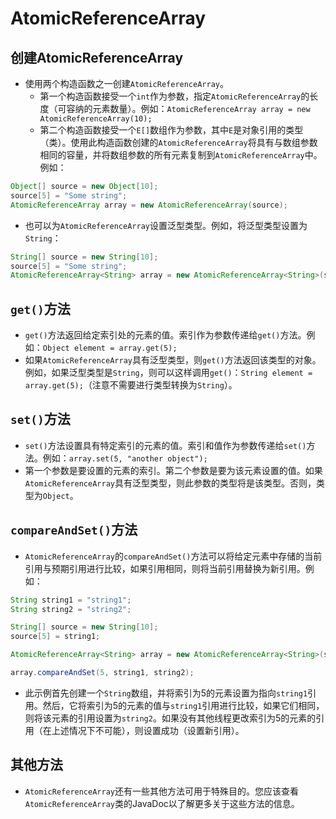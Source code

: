 # AtomicReferenceArray

## 创建AtomicReferenceArray
 - 使用两个构造函数之一创建`AtomicReferenceArray`。
     - 第一个构造函数接受一个`int`作为参数，指定`AtomicReferenceArray`的长度（可容纳的元素数量）。例如：`AtomicReferenceArray array = new AtomicReferenceArray(10);`
     - 第二个构造函数接受一个`E[]`数组作为参数，其中`E`是对象引用的类型（类）。使用此构造函数创建的`AtomicReferenceArray`将具有与数组参数相同的容量，并将数组参数的所有元素复制到`AtomicReferenceArray`中。例如：
```java
Object[] source = new Object[10];
source[5] = "Some string";
AtomicReferenceArray array = new AtomicReferenceArray(source);
```
 - 也可以为`AtomicReferenceArray`设置泛型类型。例如，将泛型类型设置为`String`：
```java
String[] source = new String[10];
source[5] = "Some string";
AtomicReferenceArray<String> array = new AtomicReferenceArray<String>(source);
```

## `get()`方法
 - `get()`方法返回给定索引处的元素的值。索引作为参数传递给`get()`方法。例如：`Object element = array.get(5);`
 - 如果`AtomicReferenceArray`具有泛型类型，则`get()`方法返回该类型的对象。例如，如果泛型类型是`String`，则可以这样调用`get()`：`String element = array.get(5);`（注意不需要进行类型转换为`String`）。

## `set()`方法
 - `set()`方法设置具有特定索引的元素的值。索引和值作为参数传递给`set()`方法。例如：`array.set(5, "another object");`
 - 第一个参数是要设置的元素的索引。第二个参数是要为该元素设置的值。如果`AtomicReferenceArray`具有泛型类型，则此参数的类型将是该类型。否则，类型为`Object`。

## `compareAndSet()`方法
 - `AtomicReferenceArray`的`compareAndSet()`方法可以将给定元素中存储的当前引用与预期引用进行比较，如果引用相同，则将当前引用替换为新引用。例如：
```java
String string1 = "string1";
String string2 = "string2";

String[] source = new String[10];
source[5] = string1;

AtomicReferenceArray<String> array = new AtomicReferenceArray<String>(source);

array.compareAndSet(5, string1, string2);
```
 - 此示例首先创建一个`String`数组，并将索引为5的元素设置为指向`string1`引用。然后，它将索引为5的元素的值与`string1`引用进行比较，如果它们相同，则将该元素的引用设置为`string2`。如果没有其他线程更改索引为5的元素的引用（在上述情况下不可能），则设置成功（设置新引用）。

## 其他方法
 - `AtomicReferenceArray`还有一些其他方法可用于特殊目的。您应该查看`AtomicReferenceArray`类的JavaDoc以了解更多关于这些方法的信息。